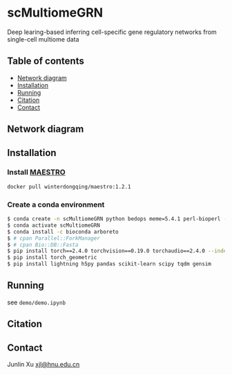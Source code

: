 # scMultiomeGRN
Deep learing-based inferring cell-specific gene regulatory networks from single-cell multiome data
## Table of contents
- [Network diagram](#diagram)
- [Installation](#Installation)
- [Running](#Running)
- [Citation](#Citation)
- [Contact](#contact)
## <a name="diagram"></a>Network diagram
## <a name="Installation"></a>Installation
### Install [MAESTRO](https://github.com/liulab-dfci/MAESTRO)
```bash
docker pull winterdongqing/maestro:1.2.1
```
### Create a conda environment
```bash
$ conda create -n scMultiomeGRN python bedops meme=5.4.1 perl-bioperl -c bioconda -c conda-forge
$ conda activate scMultiomeGRN
$ conda install -c bioconda arboreto
$ # cpan Parallel::ForkManager
$ # cpan Bio::DB::Fasta
$ pip install torch==2.4.0 torchvision==0.19.0 torchaudio==2.4.0 --index-url https://download.pytorch.org/whl/cu124
$ pip install torch_geometric
$ pip install lightning h5py pandas scikit-learn scipy tqdm gensim
```
## <a name="Running"></a>Running
see `demo/demo.ipynb`
## <a name="Citation"></a>Citation
## <a name="contact"></a>Contact
Junlin Xu xjl@hnu.edu.cn
